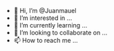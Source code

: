 - 👋 Hi, I’m @Juanmauel
- 👀 I’m interested in ...
- 🌱 I’m currently learning ...
- 💞️ I’m looking to collaborate on ...
- 📫 How to reach me ...

<!---
Juanmauel/Juanmauel is a ✨ special ✨ repository because its `README.md` (this file) appears on your GitHub profile.
You can click the Preview link to take a look at your changes.
--->
